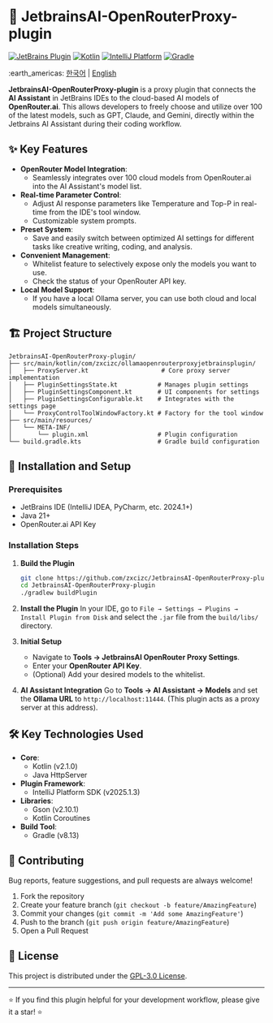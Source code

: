 # 🚀 JetbrainsAI-OpenRouterProxy-plugin

[![JetBrains Plugin](https://img.shields.io/badge/JetBrains-Plugin-000000?style=for-the-badge&logo=jetbrains&logoColor=white)](https://plugins.jetbrains.com/)
[![Kotlin](https://img.shields.io/badge/Kotlin-2.1.0-7F52FF?style=for-the-badge&logo=kotlin&logoColor=white)](https://kotlinlang.org/)
[![IntelliJ Platform](https://img.shields.io/badge/IntelliJ%20Platform-2025.1.3-000000?style=for-the-badge&logo=intellijidea&logoColor=white)](https://plugins.jetbrains.com/)
[![Gradle](https://img.shields.io/badge/Gradle-8.13-02303A?style=for-the-badge&logo=gradle&logoColor=white)](https://gradle.org/)

<p>:earth_americas: <a href="https://github.com/2jang/JetbrainsAI-OpenRouterProxy-plugin/blob/main/README-ko.md">한국어</a> | <a href="https://github.com/2jang/JetbrainsAI-OpenRouterProxy-plugin">English</a></p>

**JetbrainsAI-OpenRouterProxy-plugin** is a proxy plugin that connects the **AI Assistant** in JetBrains IDEs to the cloud-based AI models of **OpenRouter.ai**. This allows developers to freely choose and utilize over 100 of the latest models, such as GPT, Claude, and Gemini, directly within the Jetbrains AI Assistant during their coding workflow.

## ✨ Key Features

- **OpenRouter Model Integration**:
    - Seamlessly integrates over 100 cloud models from OpenRouter.ai into the AI Assistant's model list.
- **Real-time Parameter Control**:
    - Adjust AI response parameters like Temperature and Top-P in real-time from the IDE's tool window.
    - Customizable system prompts.
- **Preset System**:
    - Save and easily switch between optimized AI settings for different tasks like creative writing, coding, and analysis.
- **Convenient Management**:
    - Whitelist feature to selectively expose only the models you want to use.
    - Check the status of your OpenRouter API key.
- **Local Model Support**:
    - If you have a local Ollama server, you can use both cloud and local models simultaneously.

## 🏗️ Project Structure

~~~
JetbrainsAI-OpenRouterProxy-plugin/
├── src/main/kotlin/com/zxcizc/ollamaopenrouterproxyjetbrainsplugin/
│   ├── ProxyServer.kt                    # Core proxy server implementation
│   ├── PluginSettingsState.kt           # Manages plugin settings
│   ├── PluginSettingsComponent.kt       # UI components for settings
│   ├── PluginSettingsConfigurable.kt    # Integrates with the settings page
│   └── ProxyControlToolWindowFactory.kt # Factory for the tool window
├── src/main/resources/
│   └── META-INF/
│       └── plugin.xml                   # Plugin configuration
└── build.gradle.kts                     # Gradle build configuration
~~~

## 🚀 Installation and Setup

### Prerequisites
- JetBrains IDE (IntelliJ IDEA, PyCharm, etc. 2024.1+)
- Java 21+
- OpenRouter.ai API Key

### Installation Steps
1.  **Build the Plugin**
    ~~~bash
    git clone https://github.com/zxcizc/JetbrainsAI-OpenRouterProxy-plugin.git
    cd JetbrainsAI-OpenRouterProxy-plugin
    ./gradlew buildPlugin
    ~~~

2.  **Install the Plugin**
    In your IDE, go to `File → Settings → Plugins → Install Plugin from Disk` and select the `.jar` file from the `build/libs/` directory.

3.  **Initial Setup**
    - Navigate to **Tools → JetbrainsAI OpenRouter Proxy Settings**.
    - Enter your **OpenRouter API Key**.
    - (Optional) Add your desired models to the whitelist.

4.  **AI Assistant Integration**
   Go to **Tools → AI Assistant → Models** and set the **Ollama URL** to `http://localhost:11444`. (This plugin acts as a proxy server at this address).

## 🛠️ Key Technologies Used

-   **Core**:
    -   Kotlin (v2.1.0)
    -   Java HttpServer
-   **Plugin Framework**:
    -   IntelliJ Platform SDK (v2025.1.3)
-   **Libraries**:
    -   Gson (v2.10.1)
    -   Kotlin Coroutines
-   **Build Tool**:
    -   Gradle (v8.13)

## 🤝 Contributing

Bug reports, feature suggestions, and pull requests are always welcome!

1.  Fork the repository
2.  Create your feature branch (`git checkout -b feature/AmazingFeature`)
3.  Commit your changes (`git commit -m 'Add some AmazingFeature'`)
4.  Push to the branch (`git push origin feature/AmazingFeature`)
5.  Open a Pull Request

## 📝 License

This project is distributed under the [GPL-3.0 License](LICENSE).

---

⭐ If you find this plugin helpful for your development workflow, please give it a star! ⭐
